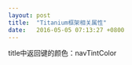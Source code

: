```yaml
---
layout: post
title:  "Titanium框架相关属性"
date:   2016-05-05 07:13:27 +0800
---
```

title中返回键的颜色：navTintColor